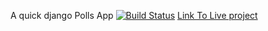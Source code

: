 A quick django Polls App
[![Build Status](https://app.travis-ci.com/pb2640/swe1-app.svg?branch=main)](https://app.travis-ci.com/pb2640/swe1-app)
[Link To Live project](https://djangohelloworldpb.herokuapp.com/)
